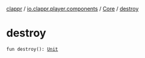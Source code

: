 [clappr](../../index.md) / [io.clappr.player.components](../index.md) / [Core](index.md) / [destroy](.)

# destroy

`fun destroy(): `[`Unit`](https://kotlinlang.org/api/latest/jvm/stdlib/kotlin/-unit/index.html)